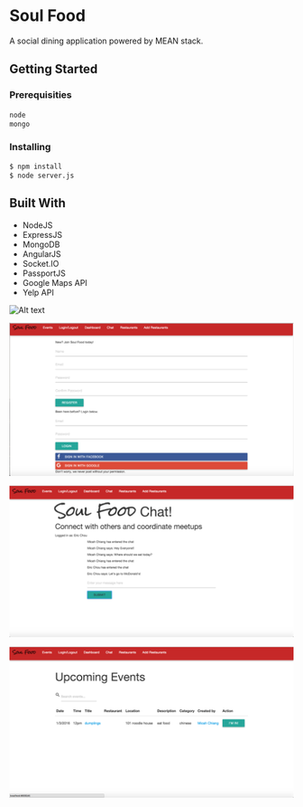 # Soul Food

A social dining application powered by MEAN stack.

## Getting Started

### Prerequisities

```
node
mongo
```

### Installing

```
$ npm install
$ node server.js
```
## Built With

* NodeJS
* ExpressJS
* MongoDB
* AngularJS
* Socket.IO
* PassportJS
* Google Maps API
* Yelp API

![Alt text](/images/soulfood1.png?raw=true "Landing Page")

![Alt text](/images/soulfood2.png?raw=true "Log in and register with Facebook & Google Auth")

![Alt text](/images/soulfood3.png?raw=true "Socket.io Chat")

![Alt text](/images/soulfood4.png?raw=true "User's coming attend events")

